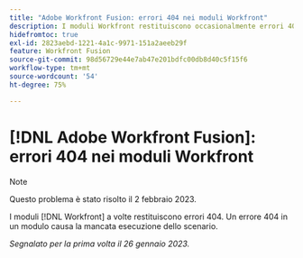 ```yaml
---
title: "Adobe Workfront Fusion: errori 404 nei moduli Workfront"
description: I moduli Workfront restituiscono occasionalmente errori 404. Un errore 404 in un modulo causa la mancata esecuzione dello scenario.
hidefromtoc: true
exl-id: 2823aebd-1221-4a1c-9971-151a2aeeb29f
feature: Workfront Fusion
source-git-commit: 98d56729e44e7ab47e201bdfc00db8d40c5f15f6
workflow-type: tm+mt
source-wordcount: '54'
ht-degree: 75%

---
```


# [!DNL Adobe Workfront Fusion]: errori 404 nei moduli Workfront

>[!NOTE]
>
>Questo problema è stato risolto il 2 febbraio 2023.

I moduli [!DNL Workfront] a volte restituiscono errori 404. Un errore 404 in un modulo causa la mancata esecuzione dello scenario.

_Segnalato per la prima volta il 26 gennaio 2023._
